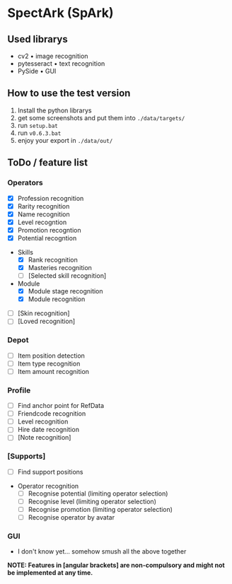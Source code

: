 # SpectArk (SpArk)

## Used librarys

- cv2 &#x2022; image recognition
- pytesseract &#x2022; text recognition
- PySide &#x2022; GUI

## How to use the test version

1. Install the python librarys
2. get some screenshots and put them into `./data/targets/`
3. run `setup.bat`
4. run `v0.6.3.bat`
5. enjoy your export in `./data/out/`

## ToDo / feature list

### Operators

- [x] Profession recognition
- [x] Rarity recognition
- [x] Name recognition
- [x] Level recogntion
- [x] Promotion recogntion
- [x] Potential recogntion
- Skills
  - [x] Rank recognition
  - [x] Masteries recognition
  - [ ] [Selected skill recognition]
- Module
  - [x] Module stage recognition
  - [x] Module recognition
- [ ] [Skin recognition]
- [ ] [Loved recognition]

### Depot

- [ ] Item position detection
- [ ] Item type recognition
- [ ] Item amount recognition

### Profile

- [ ] Find anchor point for RefData
- [ ] Friendcode recognition
- [ ] Level recognition
- [ ] Hire date recognition
- [ ] [Note recognition]

### \[Supports\]

- [ ] Find support positions
- Operator recognition
  - [ ] Recognise potential (limiting operator selection)
  - [ ] Recognise level (limiting operator selection)
  - [ ] Recognise promotion (limiting operator selection)
  - [ ] Recognise operator by avatar

### GUI

- I don't know yet... somehow smush all the above together

**NOTE: Features in [angular brackets] are non-compulsory and might not be implemented at any time.**
